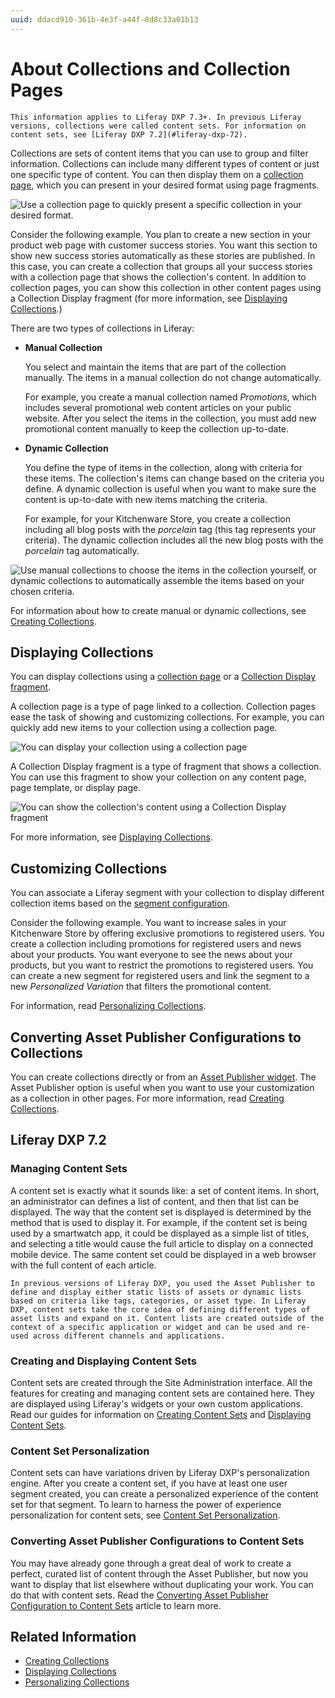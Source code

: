 ```yaml
---
uuid: ddacd910-361b-4e3f-a44f-8d8c33a01b13
---
```

# About Collections and Collection Pages

```{note}
This information applies to Liferay DXP 7.3+. In previous Liferay versions, collections were called content sets. For information on content sets, see [Liferay DXP 7.2](#liferay-dxp-72).
```

Collections are sets of content items that you can use to group and filter information. Collections can include many different types of content or just one specific type of content. You can then display them on a [collection page](../../site-building/displaying-content/additional-content-display-options/displaying-collections.md#displaying-collections-on-a-collection-page), which you can present in your desired format using page fragments.

![Use a collection page to quickly present a specific collection in your desired format.](./about-collections-and-collection-pages/images/01.png)

Consider the following example. You plan to create a new section in your product web page with customer success stories. You want this section to show new success stories automatically as these stories are published. In this case, you can create a collection that groups all your success stories with a collection page that shows the collection's content. In addition to collection pages, you can show this collection in other content pages using a Collection Display fragment (for more information, see [Displaying Collections](../../site-building/displaying-content/additional-content-display-options/displaying-collections.md#displaying-collections-on-a-collection-page).)

There are two types of collections in Liferay:

- **Manual Collection**

    You select and maintain the items that are part of the collection manually. The items in a manual collection do not change automatically.

    For example, you create a manual collection named *Promotions*, which includes several promotional web content articles on your public website. After you select the items in the collection, you must add new promotional content manually to keep the collection up-to-date.

- **Dynamic Collection**

    You define the type of items in the collection, along with criteria for these items. The collection's items can change based on the criteria you define. A dynamic collection is useful when you want to make sure the content is up-to-date with new items matching the criteria.

    For example, for your Kitchenware Store, you create a collection including all blog posts with the *porcelain* tag (this tag represents your criteria). The dynamic collection includes all the new blog posts with the *porcelain* tag automatically.

![Use manual collections to choose the items in the collection yourself, or dynamic collections to automatically assemble the items based on your chosen criteria.](./about-collections-and-collection-pages/images/02.png)

For information about how to create manual or dynamic collections, see [Creating Collections](./creating-collections.md).

## Displaying Collections

You can display collections using a [collection page](../../site-building/displaying-content/additional-content-display-options/displaying-collections.md#displaying-collections-on-a-collection-page) or a [Collection Display fragment](../../site-building/displaying-content/additional-content-display-options/displaying-collections.md#adding-a-collection-display-fragment-to-a-page).

A collection page is a type of page linked to a collection. Collection pages ease the task of showing and customizing collections. For example, you can quickly add new items to your collection using a collection page.

![You can display your collection using a collection page](./about-collections-and-collection-pages/images/03.png)

A Collection Display fragment is a type of fragment that shows a collection. You can use this fragment to show your collection on any content page, page template, or display page.

![You can show the collection's content using a Collection Display fragment](./about-collections-and-collection-pages/images/04.png)

For more information, see [Displaying Collections](../../site-building/displaying-content/additional-content-display-options/displaying-collections.md).

## Customizing Collections

You can associate a Liferay segment with your collection to display different collection items based on the [segment configuration](../../site-building/personalizing-site-experience/segmentation/creating-and-managing-user-segments.md).

Consider the following example. You want to increase sales in your Kitchenware Store by offering exclusive promotions to registered users. You create a collection including promotions for registered users and news about your products. You want everyone to see the news about your products, but you want to restrict the promotions to registered users. You can create a new segment for registered users and link the segment to a new *Personalized Variation* that filters the promotional content.

For information, read [Personalizing Collections](../../site-building/personalizing-site-experience/experience-personalization/personalizing-collections.md).

## Converting Asset Publisher Configurations to Collections

You can create collections directly or from an [Asset Publisher widget](../../site-building/displaying-content/using-the-asset-publisher-widget/displaying-assets-using-the-asset-publisher-widget.md). The Asset Publisher option is useful when you want to use your customization as a collection in other pages. For more information, read [Creating Collections](./creating-collections.md#creating-a-collection-from-an-asset-publisher).

## Liferay DXP 7.2

### Managing Content Sets

A content set is exactly what it sounds like: a set of content items. In short, an administrator can defines a list of content, and then that list can be displayed. The way that the content set is displayed is determined by the method that is used to display it. For example, if the content set is being used by a smartwatch app, it could be displayed as a simple list of titles, and selecting a title would cause the full article to display on a connected mobile device. The same content set could be displayed in a web browser with the full content of each article.

```{note}
In previous versions of Liferay DXP, you used the Asset Publisher to define and display either static lists of assets or dynamic lists based on criteria like tags, categories, or asset type. In Liferay DXP, content sets take the core idea of defining different types of asset lists and expand on it. Content lists are created outside of the context of a specific application or widget and can be used and re-used across different channels and applications.
```

### Creating and Displaying Content Sets

Content sets are created through the Site Administration interface. All the features for creating and managing content sets are contained here. They are displayed using Liferay's widgets or your own custom applications. Read our
guides for information on [Creating Content Sets](./creating-collections.md#creating-content-sets) and
[Displaying Content Sets](../../site-building/displaying-content/additional-content-display-options/displaying-collections.md#displaying-content-sets).

### Content Set Personalization

Content sets can have variations driven by Liferay DXP's personalization engine. After you create a content set, if you have at least one user segment created, you can create a personalized experience of the content set for that segment. To learn to harness the power of experience personalization for content sets, see [Content Set Personalization](../../site-building/personalizing-site-experience/experience-personalization/personalizing-collections.md#content-set-personalization).

### Converting Asset Publisher Configurations to Content Sets

You may have already gone through a great deal of work to create a perfect, curated list of content through the Asset Publisher, but now you want to display that list elsewhere without duplicating your work. You can do that with content sets. Read the [Converting Asset Publisher Configuration to Content Sets](./creating-collections.md#converting-asset-publisher-configurations-to-content-sets) article to learn more.

## Related Information

- [Creating Collections](./creating-collections.md)
- [Displaying Collections](../../site-building/displaying-content/additional-content-display-options/displaying-collections.md)
- [Personalizing Collections](../../site-building/personalizing-site-experience/experience-personalization/personalizing-collections.md)
